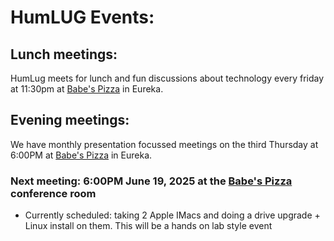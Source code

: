 # HumLUG Events:

## Lunch meetings:
HumLug meets for lunch and fun discussions about technology every friday at 11:30pm at [Babe's Pizza](https://goo.gl/maps/bChPaDrPDU42) in Eureka. 

## Evening meetings:
We have monthly presentation focussed meetings on the third Thursday at 6:00PM at [Babe's Pizza](https://goo.gl/maps/bChPaDrPDU42) in Eureka. 
### Next meeting: 6:00PM June 19, 2025 at the [Babe's Pizza](https://goo.gl/maps/bChPaDrPDU42) conference room


- Currently scheduled: taking 2 Apple IMacs and doing a drive upgrade + Linux install on them.  This will be a hands on lab style event

